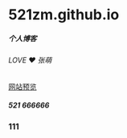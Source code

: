 # 521zm.github.io

##### 个人博客

###### LOVE ❤ 张萌

[网站预览](https://521zm.github.io)

##### 521 666666

### 111
